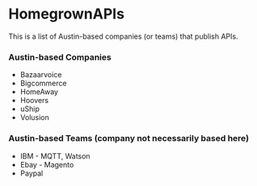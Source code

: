 HomegrownAPIs
=============

This is a list of Austin-based companies (or teams) that publish APIs.


### Austin-based Companies

* Bazaarvoice
* Bigcommerce
* HomeAway
* Hoovers
* uShip
* Volusion

### Austin-based Teams (company not necessarily based here)

* IBM - MQTT, Watson
* Ebay - Magento
* Paypal
